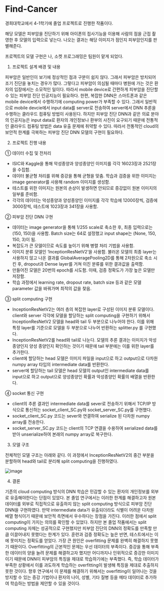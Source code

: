 # Find-Cancer

경희대학교에서 4-1학기에 졸업 프로젝트로 진행한 작품이다.

해당 모델은 피부암을 진단하기 위해 아이폰의 접사기능을 이용해 사람의 점을 근접 촬영한 후 모델의 입력으로 넣는다. 나오는 결과는 해당 이미지가 점인지 피부암인지를 판별해준다. 

프로젝트의 모델 구현은 나, 소켓 프로그래밍은 팀원이 맡게 되었다.




1) 프로젝트 설계 배경 및 내용

피부암은 일반인이 보기에 정상적인 점과 구분이 쉽지 않다. 그래서 피부암은 방치되어 조기 진단을 놓치는 경우가 많다. 그렇다고 피부암이 의심될 때마다 병원에 가는 것은 환자의 입장에서는 소모적인 일이다. 따라서 mobile device로 간편하게 피부암을 진단할 수 있는 피부암 진단 인공지능이 필요하다.
한편, 복잡한 DNN은 스마트폰과 같은 mobile device에서 수행하기에 computing power가 부족할 수 있다. 그래서 일반적으로 mobile devcie에서 input data를 server로 전송하여 server에서 DNN 추론을 수행하는 클라우드 컴퓨팅 방법이 사용된다. 하지만 피부암 진단 DNN과 같은 의료 분야의 인공지능은 input data로 환자의 개인정보나 환부의 사진이 요구되기 때문에 전통적인 클라우드 컴퓨팅 방법은 data 유출 문제에 취약할 수 있다. 따라서 전통적인 cloud의 보안적 한계를 극복하는 피부암 진단 DNN 모델의 구현이 필요하다.





2) 프로젝트 진행 내용

① 데이터 수집 및 전처리
  - ISIC와 Kaggle을 통해 악성종양과 양성종양인 이미지를 각각 16023장과 2521장을 수집함.
  - 데이터 불균형 처리를 위해 증강을 통해 균형을 맞춤. 학습과 검증을 위한 이미지는 image generator를 사용해 random 이미지를 생성함. 
  - 테스트를 위한 이미지는 원본의 손상이 발생하면 안되므로 증강없이 원본 이미지의 일부를 준비함.
- 각각의 데이터는 악성종양과 양성종양인 이미지를 각각 학습에 12000장씩, 검증에 3000장씩, 테스트에 1023장과 341장을 사용함.

② 피부암 진단 DNN 구현
  - 데이터는 image generator을 통해 1/255 scale로 축소한 후, 최종 입력으로는 (150, 150)을 사용함. Batch size는 64로 설정했고 input shape는 (None, 150, 150, 3)이 됨.
  - 복잡도가 큰 모델이므로 속도를 높이기 위해 병렬 처리 기법을 사용함. 
  - 이미지 분류 모델인 ‘InceptionResNetV2’을 사용함. 불러온 모델의 최종 layer는 사용하지 않고 나온 결과를 GlobalAveragePooling2D를 통해 2차원으로 축소 시킨 후, dropout과 Dense layer를 거쳐 이진 분류를 위한 결과값을 출력함.
  - 만들어진 모델은 20번의 epoch를 시도함. 이때, 검증 정확도가 가장 높은 모델만 저장함. 
  - 학습 과정에서 learning rate, dropout rate, batch size 등과 같은 모델 parameter 값을 바꿔가며 최적의 값을 찾음.

③ split computing 구현
  - InceptionResNetV2는 여러 층의 복잡한 layer로 구성된 이미지 분류 모델이다. client와 server 각각에 모델을 할당하는 split computing을 구현하기 위해서 InceptionResNetV2 모델을 head와 tail 두 부분으로 나누어야 한다. 이를 위해 특정 layer를 기준으로 모델을 두 부분으로 나누어 반환하는 splitter.py 를 구현했다.
  - InceptionResNetV2를 head와 tail로 나눈다. 모델의 추론 결과는 이미지가 악성 종양인지 양성 종양인지 확인하는 것이기 때문에 tail 부분에는 이를 위한 layer를 추가한다.
  - client에 할당하는 head 모델은 이미지 파일을 input으로 하고 output으로 다차원 numpy array 타입의 intermediate data를 반환한다.
  - server에 할당하는 tail 모델은 head 모델의 output인 intermediate data를 input으로 하고 output으로 양성종양인 확률과 악성종양인 확률의 배열을 반환한다.

④ socket 통신 구현
  - client의 추론 결과인 intermediate data를 sever로 전송하기 위해서 TCP/IP 방식으로 통신하는 socket_client_SC.py와 socket_server_SC.py를 구현했다.
  - socket_client_SC.py 코드는 sever와 연결하여 serialize 된 다차원 numpy array를 전송한다.
  - socket_server_SC.py 코드는 client의 TCP 연결을 수용하여 serialized data를 받아 unserialize하여 본래의 numpy array로 복구한다.





3) 모델 구조

전체적인 모델 구조는 아래와 같다. 이 과정에서 InceptionResNetV2의 중간 부분을 분할하여 head와 tail로 분리해 split computing을 진행하였다.

![image](https://github.com/sawadi807/MyML/assets/139100722/9b5975b0-4624-483b-95bd-6c60f14bde19)


4) 결론


 기존의 cloud computing 방식의 DNN 학습은 민감할 수 있는 환자의 개인정보를 외부로 유출해야한다는 단점이 있었다. 본 졸업 연구에서는 이러한 한계를 해결하고자 원본 데이터를 외부로 직접적으로 유출하지 않는 split computing 방식으로 피부암 진단 DNN을 구현하였다. 만약 intermediate data가 유출되더라도 식별이 어려운 다차원 배열 형식이기 때문에 보안적 측면에서 우수하다는 장점을 가진다. 이러한 점에서 split computing이 가지는 의의를 확인할 수 있었다.
 하지만 본 졸업 작품에서는 split computing 자체는 성공적으로 구현했지만 피부암 진단의 DNN의 정확도를 만족할 만큼 이끌어내지 못했다는 한계가 있다. 훈련과 검증 정확도는 높은 반면, 테스트에서는 이에 못미치는 정확도를 얻었다. 가장 큰 원인은 overfitting 문제를 완벽히 해결하지 못했기 때문이다. Overfitting의 근본적인 문제는 우선 데이터의 부족이다. 증강을 통해 부족한 데이터의 양을 늘려 문제를 해결하고자 했지만 어디까지나 인위적으로 증강한 이미지이기 때문에 DNN이 피부암의 특징을 제대로 학습하기에는 부족했다. 즉, 학습 데이터가 부족한 상황에서 이를 과도하게 학습하는 overfitting이 발생해 특징을 제대로 추출하지 못한 것이다. 향후 연구에서 이 문제를 해결하기 위해서는 overfitting이 일어나는 것을 방지할 수 있는 증강 기법이나 환자의 나이, 성별, 기타 질병 등을 메타 데이터로 추가하여 학습하는 방법을 제안할 수 있을 것이다.




